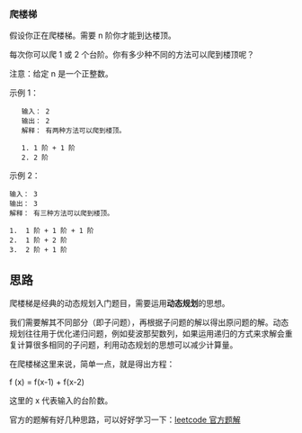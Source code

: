 ### 爬楼梯

假设你正在爬楼梯。需要 n 阶你才能到达楼顶。

每次你可以爬 1 或 2 个台阶。你有多少种不同的方法可以爬到楼顶呢？

注意：给定 n 是一个正整数。

示例 1：

```
   输入： 2
   输出： 2
   解释： 有两种方法可以爬到楼顶。
   
   1. 1 阶 + 1 阶
   2. 2 阶
```

示例 2：

```
输入： 3
输出： 3
解释： 有三种方法可以爬到楼顶。

1.  1 阶 + 1 阶 + 1 阶
2.  1 阶 + 2 阶
3.  2 阶 + 1 阶
```



## 思路

爬楼梯是经典的动态规划入门题目，需要运用**动态规划**的思想。

我们需要解其不同部分（即子问题），再根据子问题的解以得出原问题的解。动态规划往往用于优化递归问题，例如斐波那契数列，如果运用递归的方式来求解会重复计算很多相同的子问题，利用动态规划的思想可以减少计算量。

在爬楼梯这里来说，简单一点，就是得出方程：

f (x) = f(x-1) + f(x-2)

这里的 x 代表输入的台阶数。

官方的题解有好几种思路，可以好好学习一下：[leetcode 官方题解](https://leetcode-cn.com/problems/climbing-stairs/solution/pa-lou-ti-by-leetcode-solution/)

